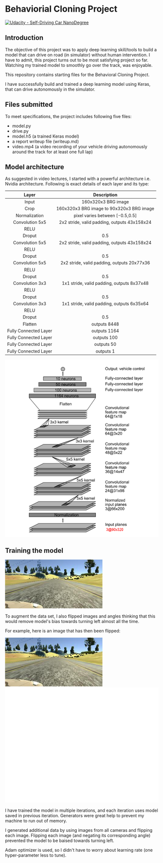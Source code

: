 # Behaviorial Cloning Project

[![Udacity - Self-Driving Car NanoDegree](https://s3.amazonaws.com/udacity-sdc/github/shield-carnd.svg)](http://www.udacity.com/drive)


[image1]: ./examples/nVidia_model.png "Model Visualization"
[image2]: ./examples/sampleImage.jpg "A sample image from training set"
[image6]: ./examples/sampleImage.jpg "Normal Image"
[image7]: ./examples/flippedImage.jpg "Flipped Image"

Introduction
---


The objective of this project was to apply deep learning skill/tools to build a model that can drive on road (in simulator) without human intervention.
I have to admit, this project turns out to be most satisfying project so far. Watching my trained model to smoothly go over the track, was enjoyable.

This repository contains starting files for the Behavioral Cloning Project.

I have successfully build and trained a deep learning model using Keras, that can drive autonomously in the simulator.

Files submitted
---

To meet specifications, the project includes following five files: 
* model.py 
* drive.py 
* model.h5 (a trained Keras model)
* a report writeup file (writeup.md)
* video.mp4 (a video recording of your vehicle driving autonomously around the track for at least one full lap)


Model architecture
---
As suggested in video lectures, I started with a powerful architecture i.e. Nvidia architecture. Following is exact details of each layer and its type:

| Layer                 |     Description                               |
|:---------------------:|:---------------------------------------------:|
| Input                 | 160x320x3 BRG image                             |
| Crop                 | 160x320x3 BRG image to 90x320x3 BRG image	  |
| Normalization         | pixel varies between [-0.5,0.5]                             |
| Convolution 5x5       | 2x2 stride, valid padding, outputs 43x158x24   |
| RELU                  |                                               |
| Droput                | 0.5                                          |
| Convolution 5x5       | 2x2 stride, valid padding, outputs 43x158x24   |
| RELU                  |                                               |
| Droput                | 0.5                                          |
| Convolution 5x5       | 2x2 stride, valid padding, outputs 20x77x36   |
| RELU                  |                                               |
| Droput                | 0.5                                          |
| Convolution 3x3       | 1x1 stride, valid padding, outputs 8x37x48   |
| RELU                  |                                               |
| Droput                | 0.5                                          |
| Convolution 3x3       | 1x1 stride, valid padding, outputs 6x35x64   |
| RELU                  |                                               |
| Droput                | 0.5                                          |
| Flatten               | outputs 8448                                   |
| Fully Connected Layer | outputs 1164                                  |
| Fully Connected Layer | outputs 100                                  |
| Fully Connected Layer | outputs 50                                  |
| Fully Connected Layer | outputs 1                                 |

![Model architecture][image1]

Training the model
---

![Sample image from training set][image2]

To augment the data set, I also flipped images and angles thinking that this would remove model's bias towards turning left almost all the time.

For example, here is an image that has then been flipped:

![alt text][image6]
![alt text][image7]

I have trained the model in multiple iterations, and each iteration uses model saved in previous iteration. Generators were great help to prevent my machine to run out of memory.

I generated additional data by using images from all cameras and flipping each image. Flipping each image (and negating its corresponding angle) prevented the model to be baised towards turning left.

Adam optimizer is used, so I didn't have to worry about learning rate (one hyper-parameter less to tune).
